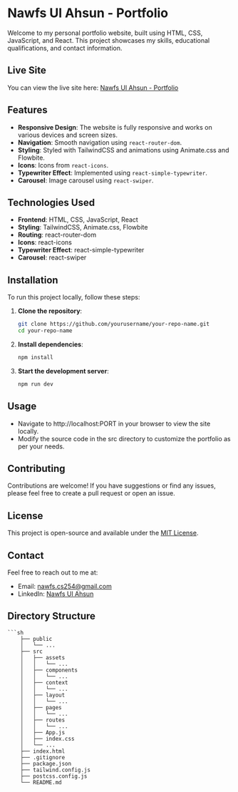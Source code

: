 # Nawfs Ul Ahsun - Portfolio

Welcome to my personal portfolio website, built using HTML, CSS, JavaScript, and React. This project showcases my skills, educational qualifications, and contact information.

## Live Site

You can view the live site here: [Nawfs Ul Ahsun - Portfolio](https://www.nawfsulahsun.live/)

## Features

- **Responsive Design**: The website is fully responsive and works on various devices and screen sizes.
- **Navigation**: Smooth navigation using `react-router-dom`.
- **Styling**: Styled with TailwindCSS and animations using Animate.css and Flowbite.
- **Icons**: Icons from `react-icons`.
- **Typewriter Effect**: Implemented using `react-simple-typewriter`.
- **Carousel**: Image carousel using `react-swiper`.

## Technologies Used

- **Frontend**: HTML, CSS, JavaScript, React
- **Styling**: TailwindCSS, Animate.css, Flowbite
- **Routing**: react-router-dom
- **Icons**: react-icons
- **Typewriter Effect**: react-simple-typewriter
- **Carousel**: react-swiper

## Installation

To run this project locally, follow these steps:

1. **Clone the repository**:
   ```sh
   git clone https://github.com/yourusername/your-repo-name.git
   cd your-repo-name

2. **Install dependencies**:

    ```sh
    npm install

3. **Start the development server**:

    ```sh
    npm run dev

## Usage
- Navigate to http://localhost:PORT in your browser to view the site locally.
- Modify the source code in the src directory to customize the portfolio as per your needs.

## **Contributing**
Contributions are welcome! If you have suggestions or find any issues, please feel free to create a pull request or open an issue.

## License

This project is open-source and available under the [MIT License](LICENSE).

## Contact
Feel free to reach out to me at:

- Email: [nawfs.cs254@gmail.com](nawfs.cs254@gmail.com)
- LinkedIn: [Nawfs Ul Ahsun](https://www.linkedin.com/in/nawfs-ul-ahsun)

## Directory Structure

    ```sh
        ├── public 
        │   └── ... 
        ├── src 
        │   ├── assets 
        │   │   └── ... 
        │   ├── components 
        │   │   └── ... 
        │   ├── context 
        │   │   └── ... 
        │   ├── layout 
        │   │   └── ... 
        │   ├── pages 
        │   │   └── ... 
        │   ├── routes 
        │   │   └── ... 
        │   ├── App.js 
        │   ├── index.css 
        │   └── ... 
        ├── index.html 
        ├── .gitignore 
        ├── package.json 
        ├── tailwind.config.js 
        ├── postcss.config.js 
        └── README.md

